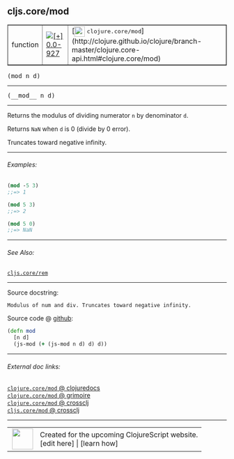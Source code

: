 ## cljs.core/mod



 <table border="1">
<tr>
<td>function</td>
<td><a href="https://github.com/cljsinfo/cljs-api-docs/tree/0.0-927"><img valign="middle" alt="[+] 0.0-927" title="Added in 0.0-927" src="https://img.shields.io/badge/+-0.0--927-lightgrey.svg"></a> </td>
<td>
[<img height="24px" valign="middle" src="http://i.imgur.com/1GjPKvB.png"> <samp>clojure.core/mod</samp>](http://clojure.github.io/clojure/branch-master/clojure.core-api.html#clojure.core/mod)
</td>
</tr>
</table>

<samp>(mod n d)</samp><br>

---

 <samp>
(__mod__ n d)<br>
</samp>

---

Returns the modulus of dividing numerator `n` by denominator `d`.

Returns `NaN` when `d` is 0 (divide by 0 error).

Truncates toward negative infinity.



---

###### Examples:

```clj
(mod -5 3)
;;=> 1

(mod 5 3)
;;=> 2

(mod 5 0)
;;=> NaN
```



---

###### See Also:

[`cljs.core/rem`](../cljs.core/rem.md)<br>

---


Source docstring:

```
Modulus of num and div. Truncates toward negative infinity.
```


Source code @ [github]():

```clj
(defn mod
  [n d]
  (js-mod (+ (js-mod n d) d) d))
```

<!--
Repo - tag - source tree - lines:

 <pre>

</pre>

-->

---



###### External doc links:

[`clojure.core/mod` @ clojuredocs](http://clojuredocs.org/clojure.core/mod)<br>
[`clojure.core/mod` @ grimoire](http://conj.io/store/v1/org.clojure/clojure/1.7.0-beta3/clj/clojure.core/mod/)<br>
[`clojure.core/mod` @ crossclj](http://crossclj.info/fun/clojure.core/mod.html)<br>
[`cljs.core/mod` @ crossclj](http://crossclj.info/fun/cljs.core.cljs/mod.html)<br>

---

 <table>
<tr><td>
<img valign="middle" align="right" width="48px" src="http://i.imgur.com/Hi20huC.png">
</td><td>
Created for the upcoming ClojureScript website.<br>
[edit here] | [learn how]
</td></tr></table>

[edit here]:https://github.com/cljsinfo/cljs-api-docs/blob/master/cljsdoc/cljs.core/mod.cljsdoc
[learn how]:https://github.com/cljsinfo/cljs-api-docs/wiki/cljsdoc-files

<!--

This information was too distracting to show to readers, but I'll leave it
commented here since it is helpful to:

- pretty-print the data used to generate this document
- and show how to retrieve that data



The API data for this symbol:

```clj
{:description "Returns the modulus of dividing numerator `n` by denominator `d`.\n\nReturns `NaN` when `d` is 0 (divide by 0 error).\n\nTruncates toward negative infinity.",
 :ns "cljs.core",
 :name "mod",
 :signature ["[n d]"],
 :name-encode "mod",
 :history [["+" "0.0-927"]],
 :type "function",
 :clj-equiv {:full-name "clojure.core/mod",
             :url "http://clojure.github.io/clojure/branch-master/clojure.core-api.html#clojure.core/mod"},
 :related ["cljs.core/rem"],
 :full-name-encode "cljs.core/mod",
 :source {:code "(defn mod\n  [n d]\n  (js-mod (+ (js-mod n d) d) d))",
          :title "Source code",
          :repo "clojurescript",
          :tag "r1.9.36",
          :filename "src/main/cljs/cljs/core.cljs",
          :lines [2568 2571],
          :url "https://github.com/clojure/clojurescript/blob/r1.9.36/src/main/cljs/cljs/core.cljs#L2568-L2571"},
 :usage ["(mod n d)"],
 :examples [{:id "8165e8",
             :content "```clj\n(mod -5 3)\n;;=> 1\n\n(mod 5 3)\n;;=> 2\n\n(mod 5 0)\n;;=> NaN\n```"}],
 :full-name "cljs.core/mod",
 :docstring "Modulus of num and div. Truncates toward negative infinity.",
 :cljsdoc-url "https://github.com/cljsinfo/cljs-api-docs/blob/master/cljsdoc/cljs.core/mod.cljsdoc"}

```

Retrieve the API data for this symbol:

```clj
;; from Clojure REPL
(require '[clojure.edn :as edn])
(-> (slurp "https://raw.githubusercontent.com/cljsinfo/cljs-api-docs/catalog/cljs-api.edn")
    (edn/read-string)
    (get-in [:symbols "cljs.core/mod"]))
```

-->
